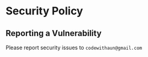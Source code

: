 # Security Policy

## Reporting a Vulnerability

Please report security issues to `codewithaun@gmail.com`
